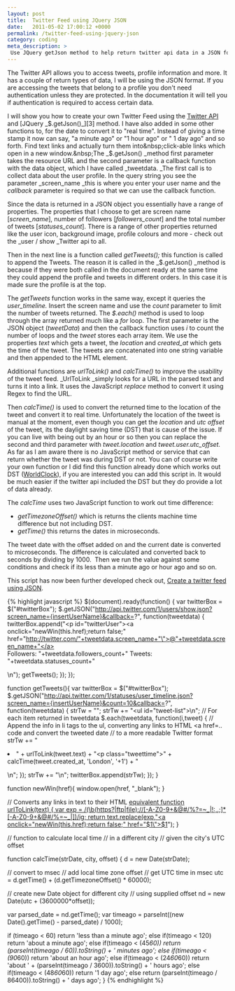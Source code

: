 ```yaml
---
layout: post
title:  Twitter Feed using JQuery JSON
date:   2011-05-02 17:00:12 +0000
permalink: /twitter-feed-using-jquery-json
category: coding
meta_description: >
 Use JQuery getJson method to help return twitter api data in a JSON format.
---
```


The Twitter API allows you to access tweets, profile information and more. It has a couple of return types of data, I will be using the JSON format. If you are accessing the tweets that belong to a profile you don't need authentication unless they are protected. In the documentation it will tell you if authentication is required to access certain data.

I will show you how to create your own Twitter Feed using the [Twitter API][2] and [JQuery _$.getJson()_][3] method. I have also added in some other functions to, for the date to convert it to "real time". Instead of giving a time stamp it now can say, "a minute ago" or "1 hour ago" or " 1 day ago" and so forth. Find text links and actually turn them into&nbsp;click-able links which open in a new window.&nbsp;The _$.getJson() _method first parameter takes the resource URL and the second parameter is a callback function with the data object, which I have called _tweetdata. _The first call is to collect data about the user profile. In the query string you see the parameter _screen_name _this is where you enter your user name and the _callback_ parameter is required so that we can use the callback function.

Since the data is returned in a JSON object you essentially have a range of properties. The properties that I choose to get are screen name [_screen_name_], number of followers [_followers_count_] and the total number of tweets [_statuses_count_]. There is a range of other properties returned like the user icon, background image, profile colours and more - check out the _user / show _Twitter api to all.

Then in the next line is a function called _getTweets();_ this function is called to append the Tweets. The reason it is called in the _$.getJson() _method is because if they were both called in the document ready at the same time they could append the profile and tweets in different orders. In this case it is made sure the profile is at the top.

The _getTweets_ function works in the same way, except it queries the _user_timeline._ Insert the screen name and use the _count_ parameter to limit the number of tweets returned. The _$.each()_ method is used to loop through the array returned much like a _for_ loop. The first parameter is the JSON object (_tweetData_) and then the callback function uses _i_ to count the number of loops and the _tweet_ stores each array item.&nbsp;We use the properties _text_ which gets a tweet, the _location_ and _created_at_ which gets the time of the tweet. The tweets are&nbsp;concatenated&nbsp;into one string variable and then appended to the HTML element.

Additional functions are _urlToLink()_ and _calcTime()_ to improve the usability of the tweet feed. _UrlToLink _simply looks for a URL in the parsed text and turns it into a link. It uses the JavaScript _replace_ method to convert it using Regex to find the URL.

Then _calcTime()_ is used to convert the returned time to the location of the tweet and convert it to real time. Unfortunately the location of the tweet is manual at the moment, even though you can get the _location_ and _utc offset_ of the tweet, its the daylight saving time (DST) that is cause of the issue. If you can live with being out by an hour or so then you can replace the second and third parameter with _tweet.location_ and _tweet.user.utc_offset._ As far as I am aware there is no JavaScript method or service that can return whether the tweet was during DST or not. You can of course write your own function or I did find this function already done which works out DST ([WorldClock][4]), if you are interested you can add this script in. It would be much easier if the twitter api included the DST but they do provide a lot of data already.

The _calcTime_ uses two JavaScript function to work out time difference:

* _getTimezoneOffset()_ which is returns the clients machine time difference but not including DST.
* _getTime()_ this returns the dates in microseconds.

The tweet date with the offset added on and the current date is converted to microseconds. The difference is calculated and converted back to seconds by dividing by 1000. &nbsp;Then we run the value against some conditions and check if its less than a minute ago or hour ago and so on.

This script has now been further developed check out, [Create a twitter feed using JSON][6].

{% highlight javascript %}
$(document).ready(function() {
    var twitterBox = $("#twitterBox");
    $.getJSON("http://api.twitter.com/1/users/show.json?screen_name={insertUserName}&callback=?", function(tweetdata) {
      twitterBox.append("<p id=\"twitterUser\"><a onclick=\"newWin(this.href);return false;\" href=\"http://twitter.com/"+tweetdata.screen_name+"\">@"+tweetdata.screen_name+"</a><br/>Followers: "+tweetdata.followers_count+" Tweets: "+tweetdata.statuses_count+"</p>\n");
      getTweets();
    });
});

function getTweets(){
 var twitterBox = $("#twitterBox");
 $.getJSON("http://api.twitter.com/1/statuses/user_timeline.json?screen_name={insertUserName}&count=10&callback=?", function(tweetdata) {
  strTw = "";
  strTw += "<ul id=\"tweet-list\">\n";
  // For each item returned in tweetdata
  $.each(tweetdata, function(i,tweet) {
   // Append the info in li tags to the ul, converting any links to HTML <a href=.. code and convert the tweeted date
   // to a more readable Twitter format
         strTw += "<li>" + urlToLink(tweet.text) + "<p class=\"tweettime\">" + calcTime(tweet.created_at, 'London', '+1') + "</p></li>\n";
    });
  strTw += "</ul>\n";
  twitterBox.append(strTw);
 });
}

function newWin(href){
 window.open(href, "_blank");
}

// Converts any links in text to their HTML <a href=""> equivalent
function urlToLink(text) {
 var exp = /(\b(https?|ftp|file):\/\/[-A-Z0-9+&@#\/%?=~_|!:,.;]*[-A-Z0-9+&@#\/%=~_|])/ig;
 return text.replace(exp,"<a onclick=\"newWin(this.href);return false;\" href=\"$1\">$1</a>");
}

// function to calculate local time
// in a different city
// given the city's UTC offset

function calcTime(strDate, city, offset) {
 d = new Date(strDate);

 // convert to msec
 // add local time zone offset
 // get UTC time in msec
 utc = d.getTime() + (d.getTimezoneOffset() * 60000);

 // create new Date object for different city
 // using supplied offset
 nd = new Date(utc + (3600000*offset));

 var parsed_date = nd.getTime();
 var timeago = parseInt((new Date().getTime() - parsed_date) / 1000);

 if (timeago < 60) return 'less than a minute ago';
 else if(timeago < 120) return 'about a minute ago';
 else if(timeago < (45*60)) return (parseInt(timeago / 60)).toString() + ' minutes ago';
 else if(timeago < (90*60)) return 'about an hour ago';
 else if(timeago < (24*60*60)) return 'about ' + (parseInt(timeago / 3600)).toString() + ' hours ago';
 else if(timeago < (48*60*60)) return '1 day ago';
 else return (parseInt(timeago / 86400)).toString() + ' days ago';
}
{% endhighlight %}

[2]: http://dev.twitter.com/doc "Twitter documentation API"
[3]: http://api.jquery.com/jQuery.getJSON/ "Get JSON method - JQuery"
[4]: http://www.proglogic.com/code/javascript/time/worldclock.php
[6]: /coding/create-your-twitter-feed-using-json

